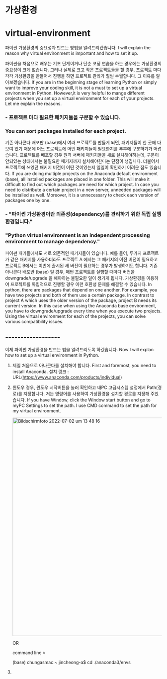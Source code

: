 # 가상환경 
# virtual-environment

파이썬 가상환경의 중요성과 만드는 방법을 알려드리겠습니다.
I will explain the reason why virtual environment is important and how to set it up. 



파이썬을 처음으로 배우는 기초 단계이거나 단순 코딩 연습을 하는 경우에는 가상환경의 중요성이 크게 없습니다. 그러나 실제로 크고 작은 프로젝트들을 할 경우, 프로젝트 마다 각각 가상환경을 만들어서 진행을 하면 프로젝트 관리가 훨씬 수월합니다. 그 이유를 알아보겠습니다.
If you are in the beginning stage of learning Python or simply want to improve your coding skill, it is not a must to set up a virtual environment in Python. However,it is very helpful to mange different projects when you set up a virtual environment for each of your projects. Let me explain the reasons.


### - 프로젝트 마다 필요한 패키지들을 구분할 수 있습니다. 
###   You can sort packages installed for each project. 

 기존 아나콘다 배포판 (base)에서 여러 프로젝트를 만들게 되면, 패키지들이 한 곳에 다 모여 있기 때문에 어느 프로젝트에 어떤 패키지들이 필요한지를 추후에 구분하기가 어렵습니다. 
 프로젝트를 배포할 경우 원격 서버에 패키지들을 새로 설치해야하는데, 구분이 안되있는 상태에서는 불필요한 패키지까지 설치해야한다는 단점이 생깁니다. 
 더불어서 프로젝트에 쓰였던 패키지 버전이 어떤 것이였는지 일일이 확인하기 어려운 점도 있습니다.
If you are doing multiple projects on the Anaconda default environment (base), all installed packages are placed in one folder. This will make it difficult to find out which packages are need for which project. In case you need to distribute a certain project in a new server, unneeded packages will be installed as well. Moreover, it is a unnecessary to check each version of packages one by one. 
 
 
 
 
### - "파이썬 가상환경이란 의존성(dependency)를 관리하기 위한 독립 실행환경입니다." 
###   "Python virtual environment is an independent processing environment to manage dependency."

 파이썬 패키들에서도 서로 의존적인 패키지들이 있습니다. 
 예를 들어, 두가지 프로젝트가 같은 패키지를 사용하더라도 프로젝트 A 에서는 그 패키지의 이전 버전이 필요하고 프로젝트 B에서는 이번에 출시된 새 버전이 필요하는 경우가 발생하기도 합니다.
 기존 아나콘다 배포반 (base) 일 경우, 매번 프로젝트를 실행할 때마다 버전을 downgrade/upgrade 을 해야하는 불필요한 일이 생기게 됩니다. 
 가상환경을 이용하여 프로젝트를 독립적으로 진행할 경우 이런 호환성 문제를 해결할 수 있습니다.
 In python, there are packages that depend on one another. For example, you have two projects and both of them use a certain package. In contrast to project A which uses the older version of the package, project B needs its current version. In this case when using the Anaconda base environment, you have to downgrade/upgrade every time when you execute two projects. Using the virtual environment for each of the projects, you can solve various compatibility issues. 
 
 ## ------------------
 
이제 파이썬 가상환경을 만드는 법을 알려드리도록 하겠습니다.
Now I will explan how to set up a virtual environment in Python. 

1. 제일 처음으로 아나콘다를 설치해야 합니다.
   First and foremost, you need to install Anaconda.
   설치 링크 : URL(https://www.anaconda.com/products/individual)
  
2. 윈도우 경우, 윈도우 시작버튼을 눌러 확인하고 내PC 고급시스템 설정에서 Path(경로)를 지정합니다. 저는 명령어를 사용하여 가상환경을 설치할 경로를 지정해 주었습니다.
   If you have Window, click the Window start button and go to myPC Settings to set the path. I use CMD command to set the path for my virtual environment. 
   
   <img width="702" alt="Bildschirmfoto 2022-07-02 um 13 48 16" src="https://user-images.githubusercontent.com/70292353/176986935-2b3c50d0-f488-4266-a839-606eacb06ae6.png">

   OR 
   
   command line >
  
   (base) chungasmac:~ jincheong-a$ cd ./anaconda3/envs
   
   
3.   

